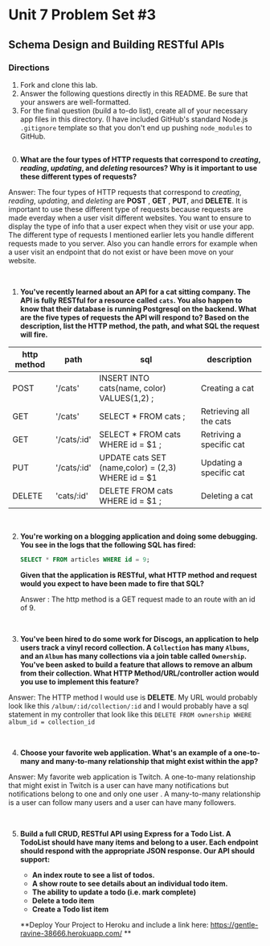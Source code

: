 # Unit 7 Problem Set #3
## Schema Design and Building RESTful APIs

### Directions
1. Fork and clone this lab.
2. Answer the following questions directly in this README. Be sure that your answers are well-formatted. 
3. For the final question (build a to-do list), create all of your necessary app files in this directory. (I have included GitHub's standard Node.js `.gitignore` template so that you don't end up pushing `node_modules` to GitHub. 

## 

0. **What are the four types of HTTP requests that correspond to _creating_, _reading_, _updating_, and _deleting_ resources? Why is it important to use these  different types of requests?**

Answer: The four types of HTTP requests that correspond to _creating_, _reading_, _updating_, and _deleting_ are __POST__ , __GET__ , __PUT__, and __DELETE__. It is important to use these different type of requests because requests are made everday when a user visit different websites. You want to ensure to display the type of info that a user expect when they visit or use your app. The different type of requests I mentioned earlier lets you handle different requests made to you server. Also you can handle errors for example when a user visit an endpoint that do not exist or have been move on your website.

<br>


1. **You've recently learned about an API for a cat sitting company. The API is fully RESTful for a resource called `cats`. You also happen to know that their database is running Postgresql on the backend. What are the five types of requests the API will respond to? Based on the description, list the HTTP method, the path, and what SQL the request will fire.**

| http method  |  path |  sql | description |
|---|---|---|---|
| POST| '/cats'  |INSERT INTO cats(name, color) VALUES($1,$2) ;| Creating a cat |
| GET | '/cats' |SELECT * FROM cats ; | Retrieving all the cats |
| GET | '/cats/:id' | SELECT * FROM cats WHERE id = $1 ; | Retriving a specific cat |
| PUT | '/cats/:id' |UPDATE cats SET (name,color) = ($2,$3) WHERE id = $1 | Updating a specific cat |
|DELETE|'cats/:id' |DELETE FROM cats WHERE id = $1 ; | Deleting a cat |

<br>

2. **You're working on a blogging application and doing some debugging. You see in the logs that the following SQL has fired:**

   ```sql
   SELECT * FROM articles WHERE id = 9;
   ```

   **Given that the application is RESTful, what HTTP method and request would you expect to have been made to fire that SQL?**
   
   Answer : The http method is a GET request made to an route with an id of 9.
<br>


3. **You've been hired to do some work for Discogs, an application to help users track a vinyl record collection. A `Collection` has many `Albums`, and an `Album` has many collections via a join table called `Ownership`. You've been asked to build a feature that allows to remove an album from their collection. What HTTP Method/URL/controller action would you use to implement this feature?**

Answer: The HTTP method I would use is __DELETE__. My URL would probably look like this `/album/:id/collection/:id` and I would probably have a  sql statement in my controller that look like this `DELETE FROM ownership WHERE album_id = collection_id`

<br>

4. **Choose your favorite web application. What's an example of a one-to-many and many-to-many relationship that might exist within the app?**

Answer: My favorite web application is Twitch. A one-to-many relationship that might exist in Twitch is a user can have many notifications but notifications belong to one and only one user . A many-to-many relationship is a user can follow many users and a user can have many followers. 

<br>

5. **Build a full CRUD, RESTful API using Express for a Todo List. A TodoList should have many items and belong to a user. Each endpoint should respond with the appropriate JSON response. Our API should support:**
   * **An index route to see a list of todos.**
   * **A show route to see details about an individual todo item.**
   * **The ability to update a todo (i.e. mark complete)**
   * **Delete a todo item**
   * **Create a Todo list item**

   **Deploy Your Project to Heroku and include a link here: https://gentle-ravine-38666.herokuapp.com/ **
